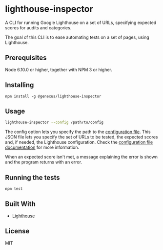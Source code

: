 # lighthouse-inspector

A CLI for running Google Lighthouse on a set of URLs, specifying expected scores for audits and categories.

The goal of this CLI is to ease automating tests on a set of pages, using Lighthouse.

## Prerequisites

Node 6.10.0 or higher, together with NPM 3 or higher.

## Installing

```
npm install -g @genexus/lighthouse-inspector
```

## Usage

```sh
lighthouse-inspector --config /path/to/config
```

The config option lets you specify the path to the [configuration file](docs/configuration.md). This JSON file lets you specify the set of URLs to be tested, the expected scores and, if needed, the Lighthouse configuration. Check the [configuration file documentation](docs/configuration.md) for more information.

When an expected score isn't met, a message explaining the error is shown and the program returns with an error.

## Running the tests

```sh
npm test
```

## Built With

* [Lighthouse](https://github.com/GoogleChrome/lighthouse)

## License

MIT
